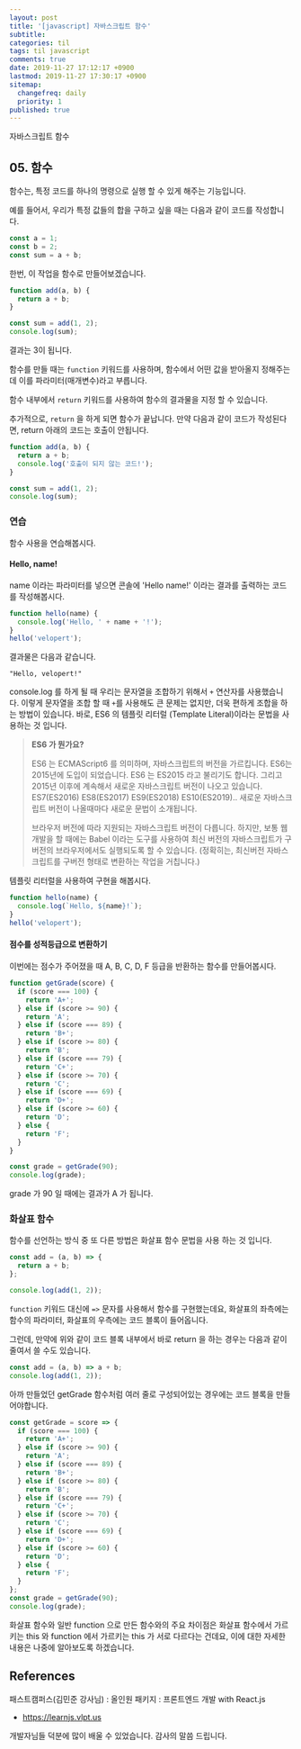 ```yaml
---
layout: post
title: '[javascript] 자바스크립트 함수'
subtitle: 
categories: til
tags: til javascript
comments: true
date: 2019-11-27 17:12:17 +0900
lastmod: 2019-11-27 17:30:17 +0900
sitemap:
  changefreq: daily
  priority: 1
published: true
---
```


자바스크립트 함수 <br />

## 05. 함수

함수는, 특정 코드를 하나의 명령으로 실행 할 수 있게 해주는 기능입니다.

예를 들어서, 우리가 특정 값들의 합을 구하고 싶을 때는 다음과 같이 코드를 작성합니다.

```javascript
const a = 1;
const b = 2;
const sum = a + b;
```

한번, 이 작업을 함수로 만들어보겠습니다.

```javascript
function add(a, b) {
  return a + b;
}

const sum = add(1, 2);
console.log(sum);
```

결과는 3이 됩니다.

함수를 만들 때는 `function` 키워드를 사용하며, 함수에서 어떤 값을 받아올지 정해주는데 이를 파라미터(매개변수)라고 부릅니다.

함수 내부에서 `return` 키워드를 사용하여 함수의 결과물을 지정 할 수 있습니다.

추가적으로, `return` 을 하게 되면 함수가 끝납니다. 만약 다음과 같이 코드가 작성된다면, return 아래의 코드는 호출이 안됩니다.

```javascript
function add(a, b) {
  return a + b;
  console.log('호출이 되지 않는 코드!');
}

const sum = add(1, 2);
console.log(sum);
```

### 연습

함수 사용을 연습해봅시다.

#### Hello, name!

name 이라는 파라미터를 넣으면 콘솔에 'Hello name!' 이라는 결과를 출력하는 코드를 작성해봅시다.

```javascript
function hello(name) {
  console.log('Hello, ' + name + '!');
}
hello('velopert');
```

결과물은 다음과 같습니다.

```
"Hello, velopert!"
```

console.log 를 하게 될 때 우리는 문자열을 조합하기 위해서 `+` 연산자를 사용했습니다. 이렇게 문자열을 조합 할 때 `+`를 사용해도 큰 문제는 없지만, 더욱 편하게 조합을 하는 방법이 있습니다. 바로, ES6 의 템플릿 리터럴 (Template Literal)이라는 문법을 사용하는 것 입니다.

> **ES6 가 뭔가요?**
>
> ES6 는 ECMAScript6 를 의미하며, 자바스크립트의 버전을 가르킵니다. ES6는 2015년에 도입이 되었습니다. ES6 는 ES2015 라고 불리기도 합니다. 그리고 2015년 이후에 계속해서 새로운 자바스크립트 버전이 나오고 있습니다. ES7(ES2016) ES8(ES2017) ES9(ES2018) ES10(ES2019).. 새로운 자바스크립트 버전이 나올때마다 새로운 문법이 소개됩니다.
>
> 브라우저 버전에 따라 지원되는 자바스크립트 버전이 다릅니다. 하지만, 보통 웹 개발을 할 때에는 Babel 이라는 도구를 사용하여 최신 버전의 자바스크립트가 구버전의 브라우저에서도 실행되도록 할 수 있습니다. (정확히는, 최신버전 자바스크립트를 구버전 형태로 변환하는 작업을 거칩니다.)

템플릿 리터럴을 사용하여 구현을 해봅시다.

```javascript
function hello(name) {
  console.log(`Hello, ${name}!`);
}
hello('velopert');
```

#### 점수를 성적등급으로 변환하기

이번에는 점수가 주어졌을 때 A, B, C, D, F 등급을 반환하는 함수를 만들어봅시다.

```javascript
function getGrade(score) {
  if (score === 100) {
    return 'A+';
  } else if (score >= 90) {
    return 'A';
  } else if (score === 89) {
    return 'B+';
  } else if (score >= 80) {
    return 'B';
  } else if (score === 79) {
    return 'C+';
  } else if (score >= 70) {
    return 'C';
  } else if (score === 69) {
    return 'D+';
  } else if (score >= 60) {
    return 'D';
  } else {
    return 'F';
  }
}

const grade = getGrade(90);
console.log(grade);
```

grade 가 90 일 때에는 결과가 A 가 됩니다.

### 화살표 함수

함수를 선언하는 방식 중 또 다른 방법은 화살표 함수 문법을 사용 하는 것 입니다.

```javascript
const add = (a, b) => {
  return a + b;
};

console.log(add(1, 2));
```

`function` 키워드 대신에 `=>` 문자를 사용해서 함수를 구현했는데요, 화살표의 좌측에는 함수의 파라미터, 화살표의 우측에는 코드 블록이 들어옵니다.

그런데, 만약에 위와 같이 코드 블록 내부에서 바로 return 을 하는 경우는 다음과 같이 줄여서 쓸 수도 있습니다.

```javascript
const add = (a, b) => a + b;
console.log(add(1, 2));
```

아까 만들었던 getGrade 함수처럼 여러 줄로 구성되어있는 경우에는 코드 블록을 만들어야합니다.

```javascript
const getGrade = score => {
  if (score === 100) {
    return 'A+';
  } else if (score >= 90) {
    return 'A';
  } else if (score === 89) {
    return 'B+';
  } else if (score >= 80) {
    return 'B';
  } else if (score === 79) {
    return 'C+';
  } else if (score >= 70) {
    return 'C';
  } else if (score === 69) {
    return 'D+';
  } else if (score >= 60) {
    return 'D';
  } else {
    return 'F';
  }
};
const grade = getGrade(90);
console.log(grade);
```

화살표 함수와 일반 function 으로 만든 함수와의 주요 차이점은 화살표 함수에서 가르키는 this 와 function 에서 가르키는 this 가 서로 다르다는 건데요, 이에 대한 자세한 내용은 나중에 알아보도록 하겠습니다.

## References
패스트캠퍼스(김민준 강사님) : 올인원 패키지 : 프론트엔드 개발 with React.js
- https://learnjs.vlpt.us

개발자님들 덕분에 많이 배울 수 있었습니다. 감사의 말씀 드립니다.<br/>
